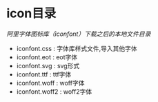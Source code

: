 # icon目录

*阿里字体图标库（iconfont）下载之后的本地文件目录*

+ iconfont.css : 字体库样式文件,导入其他字体
+ iconfont.eot : eot字体
+ iconfont.svg : svg形式
+ iconfont.ttf : ttf字体
+ iconfont.woff : woff字体
+ iconfont.woff2 : woff2字体
